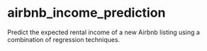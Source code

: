 # airbnb_income_prediction
Predict the expected rental income of a new Airbnb listing using a combination of regression techniques.
